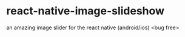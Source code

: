 # react-native-image-slideshow
an amazing image slider for the react native (android/ios) &lt;bug free>
